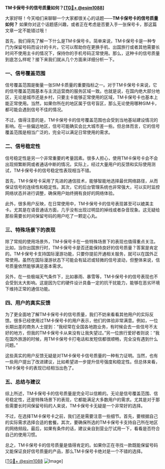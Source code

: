 **TM卡保号卡的信号质量如何？[[TG💪+ @esim1088](https://t.me/s/esim1088)]**

大家好呀！今天咱们来聊聊一个大家都很关心的话题——**TM卡保号卡的信号质量如何？** 如果你对这个话题感兴趣，或者正在考虑是否要入手一张保号卡，那这篇文章一定不能错过哦！

首先，我们得先了解一下什么是TM卡保号卡。简单来说，TM卡保号卡是一种专门为保留号码而设计的卡片。它可以帮助你在更换手机、出国旅行或者其他需要长时间不使用主卡的情况下，保持你的手机号码正常使用。那么，这种卡的信号质量到底怎么样呢？接下来我们就从几个方面来详细分析一下。

### **一、信号覆盖范围**

信号覆盖范围是衡量一张SIM卡质量的重要指标之一。对于TM卡保号卡来说，它的信号覆盖范围基本与主流运营商的服务区域一致。也就是说，在国内绝大部分地区，无论是城市还是乡村，只要主卡能够正常使用的区域，TM卡保号卡也基本上能正常使用。当然，如果你所在的地区属于信号盲区，那么无论使用哪种SIM卡，都可能会遇到信号不佳的情况。

不过，值得注意的是，TM卡保号卡的信号覆盖范围也会受到当地基站建设情况的影响。在一些偏远地区，信号可能确实会比大城市差一些。但总体而言，它的信号覆盖范围是相当广泛的，完全可以满足日常使用的需求。

### **二、信号稳定性**

信号稳定性是另一个非常重要的考量因素。很多人担心，使用TM卡保号卡会不会出现频繁断网或者通话中断的情况。实际上，经过大量用户的反馈和实际使用测试，TM卡保号卡的信号稳定性表现相当不错。

首先，TM卡保号卡采用了先进的通信技术，能够智能地选择最优网络路径，从而保证信号的连续性和稳定性。其次，它的后台管理系统也非常强大，可以实时监控网络状态并进行调整，确保用户始终拥有良好的网络体验。

此外，很多用户反映，在日常使用中，TM卡保号卡的信号表现甚至可以媲美主卡。尤其是在语音通话方面，几乎没有出现过明显的掉线或者杂音现象。这无疑给那些需要长时间保留号码的用户吃了一颗定心丸。

### **三、特殊场景下的表现**

除了常规的使用场景外，TM卡保号卡在一些特殊场景下的表现也值得重点关注。比如，当你出国旅行时，TM卡保号卡是否还能保持良好的信号质量？答案是肯定的。TM卡保号卡支持国际漫游功能，只要你提前开通相关服务，就可以在国外正常使用。虽然在国际漫游状态下可能会有延迟或轻微的信号波动，但整体来说，信号质量依然能够满足基本需求。

另外，在一些极端天气条件下，比如暴雨、暴雪等，TM卡保号卡的信号表现也不会受到太大影响。这是因为它的硬件设计具备一定的抗干扰能力，能够在恶劣环境下维持正常的通信功能。

### **四、用户的真实反馈**

为了更全面地了解TM卡保号卡的信号质量，我们不妨来看看其他用户的实际反馈。很多已经使用过TM卡保号卡的用户表示，他们的体验非常满意。例如，一位长期出差的商务人士提到：“我经常在全国各地跑业务，有时候会去一些信号不太好的地方，但我的TM卡保号卡从来没有让我失望过。”另一位旅行爱好者则说：“我在国外旅游的时候，用TM卡保号卡打电话和发短信都很顺畅，完全没有遇到什么问题。”

这些真实的用户反馈无疑是对TM卡保号卡信号质量的一种有力证明。当然，也有一些用户提出了改进建议，比如希望进一步提升信号强度和稳定性。但总体来看，TM卡保号卡的表现已经相当出色了。

### **五、总结与建议**

综上所述，TM卡保号卡的信号质量是完全可以信赖的。无论是信号覆盖范围、信号稳定性，还是特殊场景下的表现，它都能满足大多数用户的需求。尤其是对于那些需要长时间保留号码的人来说，TM卡保号卡无疑是一个非常好的选择。

不过，在选择TM卡保号卡之前，我们还是需要注意一些细节。首先，要根据自己的实际需求选择合适的套餐。其次，要确保所选的TM卡保号卡支持自己所在地区的网络频段。最后，如果有条件的话，建议亲自到营业厅试用一下，看看是否符合自己的使用习惯。

总之，TM卡保号卡的信号质量是值得肯定的。如果你正在寻找一款既能保留号码又能保证良好信号质量的产品，那么TM卡保号卡绝对是一个不错的选择。

[[TG💪+ @esim1088](https://t.me/s/esim1088) ![Image](https://i.postimg.cc/4NQfJmqS/Snipaste-2025-05-13-00-14-12.png)]